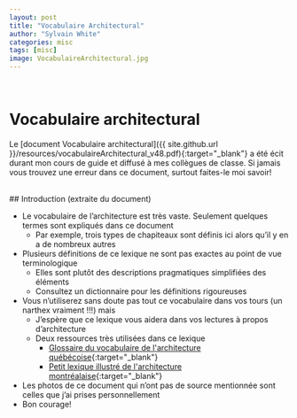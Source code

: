 ```yaml
---
layout: post
title: "Vocabulaire Architectural"
author: "Sylvain White"
categories: misc
tags: [misc]
image: VocabulaireArchitectural.jpg
---
```

<br/>

# Vocabulaire architectural

Le [document Vocabulaire architectural]({{ site.github.url }}/resources/vocabulaireArchitectural_v48.pdf){:target="_blank"} a été écit durant mon cours de guide et diffusé à mes collègues de classe. Si jamais vous trouvez une erreur dans ce document, surtout faites-le moi savoir!

<br/>
## Introduction (extraite du document)

* Le vocabulaire de l’architecture est très vaste. Seulement quelques termes sont expliqués dans ce document
  * Par exemple, trois types de chapiteaux sont définis ici alors qu’il y en a de nombreux autres
* Plusieurs définitions de ce lexique ne sont pas exactes au point de vue terminologique
  * Elles sont plutôt des descriptions pragmatiques simplifiées des éléments
  * Consultez un dictionnaire pour les définitions rigoureuses
* Vous n’utiliserez sans doute pas tout ce vocabulaire dans vos tours (un narthex vraiment !!!) mais 
  * J’espère que ce lexique vous aidera dans vos lectures à propos d’architecture
  * Deux ressources très utilisées dans ce lexique
    * [Glossaire du vocabulaire de l'architecture québécoise](https://numerique.banq.qc.ca/patrimoine/details/52327/2689036){:target="_blank"} 
    * [Petit lexique illustré de l'architecture montréalaise](https://montreal.ca/articles/petit-lexique-illustre-de-larchitecture-montrealaise-4566){:target="_blank"} 
* Les photos de ce document qui n’ont pas de source mentionnée sont celles que j’ai prises personnellement
* Bon courage!
<br/>
